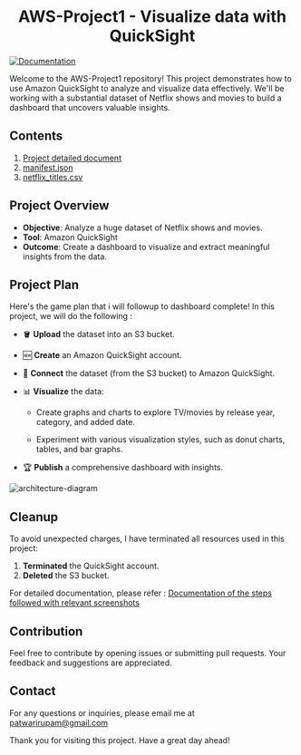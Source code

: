 <h1 align="center">AWS-Project1 - Visualize data with QuickSight</h1>
<p align="left">
  <a href="http://temp-url.com" target="_blank">
    <img alt="Documentation" src="https://img.shields.io/badge/documentation-yes-brightgreen.svg" />
  </a>
</p>

Welcome to the AWS-Project1 repository! This project demonstrates how to use Amazon QuickSight to analyze and visualize data effectively. We'll be working with a substantial dataset of Netflix shows and movies to build a dashboard that uncovers valuable insights.

## Contents

1. [Project detailed document](https://github.com/Rupam-1/AWS-Project1---Visualize-data-with-QuickSight/blob/24c09fc0bc1985e338430b9da5123af543f3fe62/Documentation%20of%20the%20steps%20followed%20with%20relevant%20screenshots.pdf)
3. [manifest.json](https://github.com/Rupam-1/AWS-Project1---Visualize-data-with-QuickSight/blob/main/manifest.json)
4. [netflix_titles.csv](https://github.com/Rupam-1/AWS-Project1---Visualize-data-with-QuickSight/blob/main/netflix_titles.csv)


## Project Overview

- **Objective**: Analyze a huge dataset of Netflix shows and movies.
- **Tool**: Amazon QuickSight
- **Outcome**: Create a dashboard to visualize and extract meaningful insights from the data.


## Project Plan

Here's the game plan that i will followup to dashboard complete! In this project, we will do the following :

- 🪣 **Upload** the dataset into an S3 bucket.
  
- 🆕 **Create** an Amazon QuickSight account.
  
- 🔗 **Connect** the dataset (from the S3 bucket) to Amazon QuickSight.
  
- 📊 **Visualize** the data:
  
  - Create graphs and charts to explore TV/movies by release year, category, and added date.
    
  - Experiment with various visualization styles, such as donut charts, tables, and bar graphs.
    
- 🏆 **Publish** a comprehensive dashboard with insights.

![architecture-diagram](https://github.com/user-attachments/assets/8a0df195-0a4b-4d78-a806-b8167cae5ded)

## Cleanup

To avoid unexpected charges, I have terminated all resources used in this project:

1. **Terminated** the QuickSight account.
2. **Deleted** the S3 bucket.

For detailed documentation, please refer :
[Documentation of the steps followed with relevant screenshots](https://github.com/Rupam-1/AWS-Project1---Visualize-data-with-QuickSight/blob/24c09fc0bc1985e338430b9da5123af543f3fe62/Documentation%20of%20the%20steps%20followed%20with%20relevant%20screenshots.pdf)
   
## Contribution

Feel free to contribute by opening issues or submitting pull requests. Your feedback and suggestions are appreciated.

## Contact

For any questions or inquiries, please email me at [patwarirupam@gmail.com](mailto:patwarirupam@gmail.com)

Thank you for visiting this project. Have a great day ahead!

